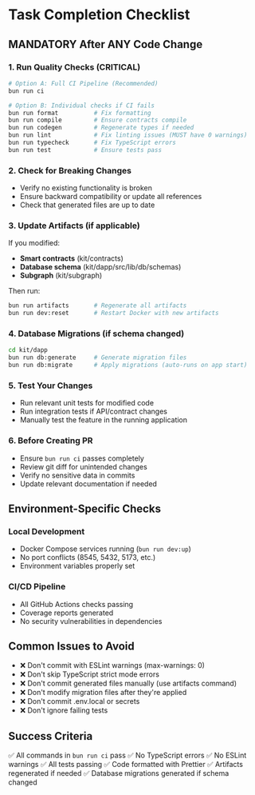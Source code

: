 # Task Completion Checklist

## MANDATORY After ANY Code Change

### 1. Run Quality Checks (CRITICAL)
```bash
# Option A: Full CI Pipeline (Recommended)
bun run ci

# Option B: Individual checks if CI fails
bun run format          # Fix formatting
bun run compile         # Ensure contracts compile
bun run codegen         # Regenerate types if needed
bun run lint            # Fix linting issues (MUST have 0 warnings)
bun run typecheck       # Fix TypeScript errors
bun run test            # Ensure tests pass
```

### 2. Check for Breaking Changes
- Verify no existing functionality is broken
- Ensure backward compatibility or update all references
- Check that generated files are up to date

### 3. Update Artifacts (if applicable)
If you modified:
- **Smart contracts** (kit/contracts)
- **Database schema** (kit/dapp/src/lib/db/schemas)
- **Subgraph** (kit/subgraph)

Then run:
```bash
bun run artifacts       # Regenerate all artifacts
bun run dev:reset       # Restart Docker with new artifacts
```

### 4. Database Migrations (if schema changed)
```bash
cd kit/dapp
bun run db:generate     # Generate migration files
bun run db:migrate      # Apply migrations (auto-runs on app start)
```

### 5. Test Your Changes
- Run relevant unit tests for modified code
- Run integration tests if API/contract changes
- Manually test the feature in the running application

### 6. Before Creating PR
- Ensure `bun run ci` passes completely
- Review git diff for unintended changes
- Verify no sensitive data in commits
- Update relevant documentation if needed

## Environment-Specific Checks

### Local Development
- Docker Compose services running (`bun run dev:up`)
- No port conflicts (8545, 5432, 5173, etc.)
- Environment variables properly set

### CI/CD Pipeline
- All GitHub Actions checks passing
- Coverage reports generated
- No security vulnerabilities in dependencies

## Common Issues to Avoid
- ❌ Don't commit with ESLint warnings (max-warnings: 0)
- ❌ Don't skip TypeScript strict mode errors
- ❌ Don't commit generated files manually (use artifacts command)
- ❌ Don't modify migration files after they're applied
- ❌ Don't commit .env.local or secrets
- ❌ Don't ignore failing tests

## Success Criteria
✅ All commands in `bun run ci` pass
✅ No TypeScript errors
✅ No ESLint warnings
✅ All tests passing
✅ Code formatted with Prettier
✅ Artifacts regenerated if needed
✅ Database migrations generated if schema changed
